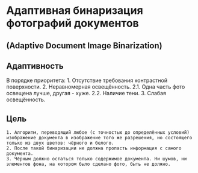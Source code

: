 # Адаптивная бинаризация фотографий документов
## (Adaptive Document Image Binarization)


## Адаптивность
В порядке приоритета:
    1. Отсутствие требования контрастной поверхности.
    2. Неравномерная освещённость.
        2.1. Одна часть фото освещена лучше, другая - хуже.
        2.2. Наличие тени.
    3. Слабая освещённость.
    

## Цель
    1. Алгоритм, переводящий любое (с точностью до определённых условий) изображение документа в изображение того же разрешения, но состоящего только из двух цветов: чёрного и белого.
    2. После такой бинаризации не должна пропасть информация с самого документа.
    3. Чёрным должно остаться только содержимое документа. Ни шумов, ни элементов фона, на котором было сделано фото, быть не должно.
